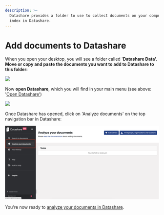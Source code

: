 ```yaml
---
description: >-
  Datashare provides a folder to use to collect documents on your computer to
  index in Datashare.
---
```


# Add documents to Datashare

When you open your desktop, you will see a folder called '**Datashare Data'.** **Move or copy and paste the documents you want to add to Datashare to this folder:**

![](<../../.gitbook/assets/Capture d’écran (42).png>)

Now **open Datashare**, which you will find in your main menu (see above: '[Open Datashare'](https://icij.gitbook.io/datashare/windows/open-datashare-on-windows))

![](<../../.gitbook/assets/Capture d’écran (33).png>)

Once Datashare has opened, click on 'Analyze documents' on the top navigation bar in Datashare:​

![](<../../.gitbook/assets/Analyze (1) (1) (1) (2) (1) (2).png>)

You're now ready to [analyze your documents in Datashare](https://icij.gitbook.io/datashare/all/analyze-documents).
